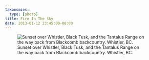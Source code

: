 ```yaml
---
taxonomies:
  type: [photo]
title: Fire In The Sky
date: 2013-01-12 23:45:00-08:00
---
```

<figure>
  <img src="/media/images/photos/2013/01/black-tusk-sunset.jpg" title="Sunset over Whistler, Black Tusk, and the Tantalus Range on the way back from Blackcomb backcountry. Whistler, BC."/>
  <figcaption>Sunset over Whistler, Black Tusk, and the Tantalus Range on the way back from Blackcomb backcountry. Whistler, BC.</figcaption>
</figure>
